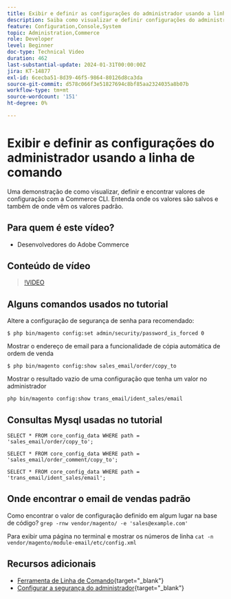 ```yaml
---
title: Exibir e definir as configurações do administrador usando a linha de comando
description: Saiba como visualizar e definir configurações do administrador usando a linha de comando.
feature: Configuration,Console,System
topic: Administration,Commerce
role: Developer
level: Beginner
doc-type: Technical Video
duration: 462
last-substantial-update: 2024-01-31T00:00:00Z
jira: KT-14877
exl-id: 6cecba51-8d39-46f5-9864-80126d8ca3da
source-git-commit: d578c066f3e51827694c8bf85aa2324035a8b07b
workflow-type: tm+mt
source-wordcount: '151'
ht-degree: 0%

---
```


# Exibir e definir as configurações do administrador usando a linha de comando

Uma demonstração de como visualizar, definir e encontrar valores de configuração com a Commerce CLI. Entenda onde os valores são salvos e também de onde vêm os valores padrão.

## Para quem é este vídeo?

- Desenvolvedores do Adobe Commerce

## Conteúdo de vídeo

>[!VIDEO](https://video.tv.adobe.com/v/3439975?&learn=on&captions=por_br)

## Alguns comandos usados no tutorial

Altere a configuração de segurança de senha para recomendado:

`$ php bin/magento config:set admin/security/password_is_forced 0`

Mostrar o endereço de email para a funcionalidade de cópia automática de ordem de venda

`$ php bin/magento config:show sales_email/order/copy_to`

Mostrar o resultado vazio de uma configuração que tenha um valor no administrador

`php bin/magento config:show trans_email/ident_sales/email`

## Consultas Mysql usadas no tutorial

```
SELECT * FROM core_config_data WHERE path = 'sales_email/order/copy_to';

SELECT * FROM core_config_data WHERE path = 'sales_email/order_comment/copy_to';

SELECT * FROM core_config_data WHERE path = 'trans_email/ident_sales/email';
```

## Onde encontrar o email de vendas padrão

Como encontrar o valor de configuração definido em algum lugar na base de código?
`grep -rnw vendor/magento/ -e 'sales@example.com'`

Para exibir uma página no terminal e mostrar os números de linha `cat -n vendor/magento/module-email/etc/config.xml`

## Recursos adicionais

- [Ferramenta de Linha de Comando](https://experienceleague.adobe.com/docs/commerce-operations/configuration-guide/cli/config-cli.html?lang=pt-BR){target="_blank"}
- [Configurar a segurança do administrador](https://experienceleague.adobe.com/docs/commerce-admin/systems/security/security-admin.html?lang=pt-BR){target="_blank"}
